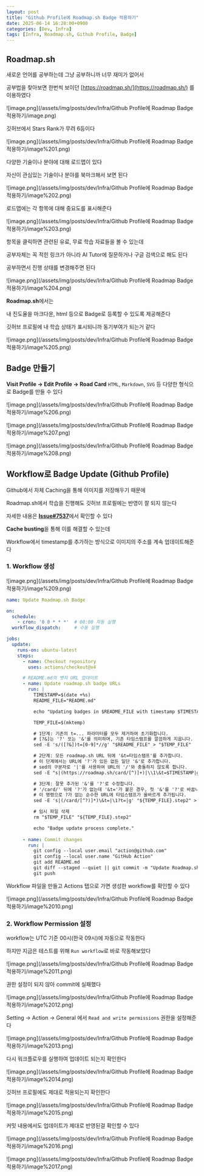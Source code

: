 ```yaml
---
layout: post
title: "Github Profile에 Roadmap.sh Badge 적용하기"
date: 2025-06-14 16:28:00+0900
categories: [Dev, Infra]
tags: [Infra, Roadmap.sh, Github Profile, Badge]
---
```


## Roadmap.sh

새로운 언어를 공부하는데 그냥 공부하니까 너무 재미가 없어서

공부법을 찾아보면 한번씩 보이던 [https://roadmap.sh/](https://roadmap.sh/) 를 이용하였다

![image.png](/assets/img/posts/dev/Infra/Github Profile에 Roadmap Badge 적용하기/image.png)

깃허브에서 Stars Rank가 무려 6등이다

![image.png](/assets/img/posts/dev/Infra/Github Profile에 Roadmap Badge 적용하기/image%201.png)

다양한 기술이나 분야에 대해 로드맵이 있다

자신이 관심있는 기술이나 분야를 북마크해서 보면 된다

![image.png](/assets/img/posts/dev/Infra/Github Profile에 Roadmap Badge 적용하기/image%202.png)

로드맵에는 각 항목에 대해 중요도를 표시해준다

![image.png](/assets/img/posts/dev/Infra/Github Profile에 Roadmap Badge 적용하기/image%203.png)

항목을 클릭하면 관련된 유료, 무료 학습 자료들을 볼 수 있는데

공부자체는 꼭 적힌 링크가 아니라 AI Tutor에 질문하거나 구글 검색으로 해도 된다

공부하면서 진행 상태를 변경해주면 된다

![image.png](/assets/img/posts/dev/Infra/Github Profile에 Roadmap Badge 적용하기/image%204.png)

**Roadmap.sh**에서는

내 진도율을 마크다운, html 등으로 Badge로 등록할 수 있도록 제공해준다

깃허브 프로필에 내 학습 상태가 표시되니까 동기부여가 되는거 같다

![image.png](/assets/img/posts/dev/Infra/Github Profile에 Roadmap Badge 적용하기/image%205.png)

## Badge 만들기

**Visit Profile → Edit Profile → Road Card**
`HTML`, `Markdown`, `SVG` 등 다양한 형식으로 Badge를 만들 수 있다 

![image.png](/assets/img/posts/dev/Infra/Github Profile에 Roadmap Badge 적용하기/image%206.png)

![image.png](/assets/img/posts/dev/Infra/Github Profile에 Roadmap Badge 적용하기/image%207.png)

![image.png](/assets/img/posts/dev/Infra/Github Profile에 Roadmap Badge 적용하기/image%208.png)

## Workflow로 Badge Update (Github Profile)

Github에서 자체 Caching을 통해 이미지를 저장해두기 때문에

Roadmap.sh에서 학습을 진행해도 깃허브 프로필에는 반영이 잘 되지 않는다

자세한 내용은 [**Issue#7537**](https://github.com/kamranahmedse/developer-roadmap/issues/7537)에서 확인할 수 있다  

**Cache busting**을 통해 이를 해결할 수 있는데

Workflow에서 timestamp를 추가하는 방식으로 이미지의 주소를 계속 업데이트해준다

### 1. Workflow 생성

![image.png](/assets/img/posts/dev/Infra/Github Profile에 Roadmap Badge 적용하기/image%209.png)

```yaml
name: Update Roadmap.sh Badge

on:
  schedule:
    - cron: '0 0 * * *'  # 00:00 자동 실행
  workflow_dispatch:     # 수동 실행

jobs:
  update:
    runs-on: ubuntu-latest
    steps:
      - name: Checkout repository
        uses: actions/checkout@v4

      # README.md의 뱃지 URL 업데이트
      - name: Update roadmap.sh badge URLs 
        run: |
          TIMESTAMP=$(date +%s)
          README_FILE="README.md"

          echo "Updating badges in $README_FILE with timestamp $TIMESTAMP"

          TEMP_FILE=$(mktemp)

          # 1단계: 기존의 t=... 파라미터를 모두 제거하여 초기화합니다.
          # [?&]는 '?' 또는 '&'를 의미하며, 기존 타임스탬프를 깔끔하게 지웁니다.
          sed -E 's/([?&])t=[0-9]*//g' "$README_FILE" > "$TEMP_FILE"

          # 2단계: 모든 roadmap.sh URL 뒤에 '&t=타임스탬프'를 추가합니다.
          # 이 단계에서는 URL에 '?'가 있든 없든 일단 '&'로 추가합니다.
          # sed의 구분자로 '|'를 사용하여 URL의 '/'와 충돌하지 않도록 합니다.
          sed -E "s|(https://roadmap.sh/card/[^)]+)|\\1\&t=$TIMESTAMP|g" "$TEMP_FILE" > "${TEMP_FILE}.step2"

          # 3단계: 잘못 추가된 '&'를 '?'로 수정합니다.
          # '/card/' 뒤에 '?'가 없는데 '&t='가 붙은 경우, 첫 '&'를 '?'로 바꿉니다.
          # 이 명령으로 ?가 없는 순수한 URL에 타임스탬프가 올바르게 추가됩니다.
          sed -E 's|(/card/[^?)]*)\&t=|\1?t=|g' "${TEMP_FILE}.step2" > "$README_FILE"

          # 임시 파일 삭제
          rm "$TEMP_FILE" "${TEMP_FILE}.step2"

          echo "Badge update process complete."
          
      - name: Commit changes
        run: |
          git config --local user.email "action@github.com"
          git config --local user.name "GitHub Action"
          git add README.md
          git diff --staged --quiet || git commit -m "Update Roadmap.sh Badge [$(date)]"
          git push
```

Workflow 파일을 만들고 Actions 탭으로 가면 생성한 workflow를 확인할 수 있다

![image.png](/assets/img/posts/dev/Infra/Github Profile에 Roadmap Badge 적용하기/image%2010.png)

### 2. Workflow Permission 설정

workflow는 UTC 기준 00시(한국 09시)에 자동으로 작동한다

하지만 지금은 테스트를 위해 `Run workflow`로 바로 작동해보았다

![image.png](/assets/img/posts/dev/Infra/Github Profile에 Roadmap Badge 적용하기/image%2011.png)

권한 설정이 되지 않아 commit에 실패했다

![image.png](/assets/img/posts/dev/Infra/Github Profile에 Roadmap Badge 적용하기/image%2012.png)

Setting → Action → General 에서 `Read and write permissions` 권한을 설정해준다

![image.png](/assets/img/posts/dev/Infra/Github Profile에 Roadmap Badge 적용하기/image%2013.png)

다시 워크플로우를 실행하여 업데이트 되는지 확인한다

![image.png](/assets/img/posts/dev/Infra/Github Profile에 Roadmap Badge 적용하기/image%2014.png)

깃허브 프로필에도 제대로 적용되는지 확인한다

![image.png](/assets/img/posts/dev/Infra/Github Profile에 Roadmap Badge 적용하기/image%2015.png)

커밋 내용에서도 업데이트가 제대로 반영된걸 확인할 수 있다

![image.png](/assets/img/posts/dev/Infra/Github Profile에 Roadmap Badge 적용하기/image%2016.png)

![image.png](/assets/img/posts/dev/Infra/Github Profile에 Roadmap Badge 적용하기/image%2017.png)
